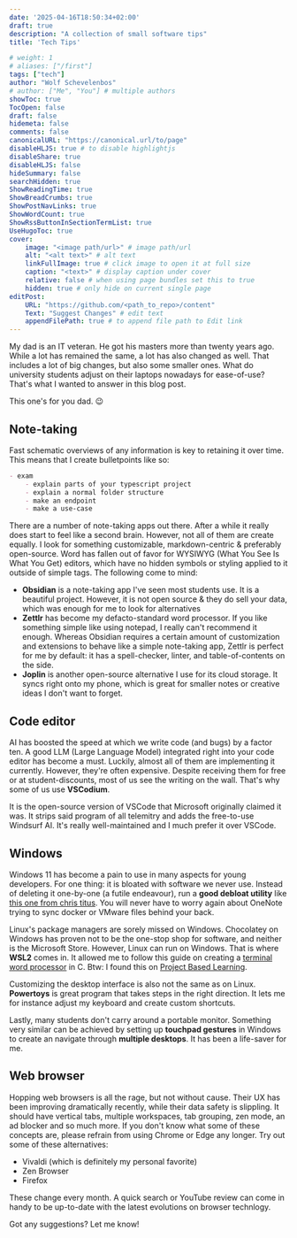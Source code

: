 ```yaml
---
date: '2025-04-16T18:50:34+02:00'
draft: true
description: "A collection of small software tips"
title: 'Tech Tips'

# weight: 1
# aliases: ["/first"]
tags: ["tech"]
author: "Wolf Schevelenbos"
# author: ["Me", "You"] # multiple authors
showToc: true
TocOpen: false
draft: false
hidemeta: false
comments: false
canonicalURL: "https://canonical.url/to/page"
disableHLJS: true # to disable highlightjs
disableShare: true
disableHLJS: false
hideSummary: false
searchHidden: true
ShowReadingTime: true
ShowBreadCrumbs: true
ShowPostNavLinks: true
ShowWordCount: true
ShowRssButtonInSectionTermList: true
UseHugoToc: true
cover:
    image: "<image path/url>" # image path/url
    alt: "<alt text>" # alt text
    linkFullImage: true # click image to open it at full size
    caption: "<text>" # display caption under cover
    relative: false # when using page bundles set this to true
    hidden: true # only hide on current single page
editPost:
    URL: "https://github.com/<path_to_repo>/content"
    Text: "Suggest Changes" # edit text
    appendFilePath: true # to append file path to Edit link
---
```


My dad is an IT veteran. He got his masters more than twenty years ago. While a lot has remained the same, a lot has also changed as well. That includes a lot of big changes, but also some smaller ones. What do university students adjust on their laptops nowadays for ease-of-use? That's what I wanted to answer in this blog post. 

This one's for you dad. 😉

## Note-taking

Fast schematic overviews of any information is key to retaining it over time. This means that I create bulletpoints like so:

```md
- exam
    - explain parts of your typescript project
    - explain a normal folder structure
    - make an endpoint
    - make a use-case
```

There are a number of note-taking apps out there. After a while it really does start to feel like a second brain. However, not all of them are create equally. I look for something customizable, markdown-centric & preferably open-source. Word has fallen out of favor for WYSIWYG (What You See Is What You Get) editors, which have no hidden symbols or styling applied to it outside of simple tags. The following come to mind:

- **Obsidian** is a note-taking app I've seen most students use. It is a beautiful project. However, it is not open source & they do sell your data, which was enough for me to look for alternatives
- **Zettlr** has become my defacto-standard word processor. If you like something simple like using notepad, I really can't recommend it enough. Whereas Obsidian requires a certain amount of customization and extensions to behave like a simple note-taking app, Zettlr is perfect for me by default: it has a spell-checker, linter, and table-of-contents on the side.
- **Joplin** is another open-source alternative I use for its cloud storage. It syncs right onto my phone, which is great for smaller notes or creative ideas I don't want to forget.

## Code editor

AI has boosted the speed at which we write code (and bugs) by a factor ten. A good LLM (Large Language Model) integrated right into your code editor has become a must. Luckily, almost all of them are implementing it currently. However, they're often expensive. Despite receiving them for free or at student-discounts, most of us see the writing on the wall. That's why some of us use **VSCodium**. 

It is the open-source version of VSCode that Microsoft originally claimed it was. It strips said program of all telemitry and adds the free-to-use Windsurf AI. It's really well-maintained and I much prefer it over VSCode.

## Windows

Windows 11 has become a pain to use in many aspects for young developers. For one thing: it is bloated with software we never use. Instead of deleting it one-by-one (a futile endeavour), run a **good debloat utility** like [this one from chris titus](https://christitus.com/windows-tool/). You will never have to worry again about OneNote trying to sync docker or VMware files behind your back.

Linux's package managers are sorely missed on Windows. Chocolatey on Windows has proven not to be the one-stop shop for software, and neither is the Microsoft Store. However, Linux can run on Windows. That is where **WSL2** comes in. It allowed me to follow this guide on creating a [terminal word processor](https://viewsourcecode.org/snaptoken/kilo/index.html) in C. Btw: I found this on [Project Based Learning](https://github.com/practical-tutorials/project-based-learning).

Customizing the desktop interface is also not the same as on Linux. **Powertoys** is great program that takes steps in the right direction. It lets me for instance adjust my keyboard and create custom shortcuts.

Lastly, many students don't carry around a portable monitor. Something very similar can be achieved by setting up **touchpad gestures** in Windows to create an navigate through **multiple desktops**. It has been a life-saver for me.

## Web browser

Hopping web browsers is all the rage, but not without cause. Their UX has been improving dramatically recently, while their data safety is slippling. It should have vertical tabs, multiple workspaces, tab grouping, zen mode, an ad blocker and so much more. If you don't know what some of these concepts are, please refrain from using Chrome or Edge any longer. Try out some of these alternatives:

- Vivaldi (which is definitely my personal favorite)
- Zen Browser
- Firefox

These change every month. A quick search or YouTube review can come in handy to be up-to-date with the latest evolutions on browser technlogy.

Got any suggestions? Let me know!